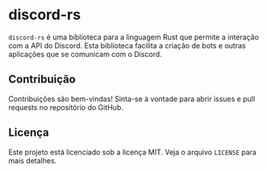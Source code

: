 # discord-rs

`discord-rs` é uma biblioteca para a linguagem Rust que permite a interação com a API do Discord. Esta biblioteca facilita a criação de bots e outras aplicações que se comunicam com o Discord.

## Contribuição

Contribuições são bem-vindas! Sinta-se à vontade para abrir issues e pull requests no repositório do GitHub.

## Licença

Este projeto está licenciado sob a licença MIT. Veja o arquivo `LICENSE` para mais detalhes.
